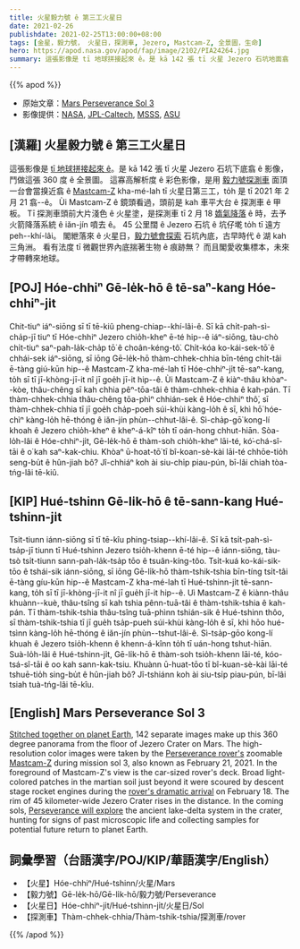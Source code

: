 ```yaml
---
title: 火星毅力號 ê 第三工火星日
date: 2021-02-26
publishdate: 2021-02-25T13:00:00+08:00
tags: [金星，毅力號， 火星日，探測車, Jezero, Mastcam-Z, 全景圖，生命]
hero: https://apod.nasa.gov/apod/fap/image/2102/PIA24264.jpg
summary: 這張影像是 tī 地球拼接起來 ê。是 kā 142 張 tī 火星 Jezero 石坑地面翕 ê 影像，鬥做這張 360 度 ê 全景圖。
---
```


{{% apod %}}

- 原始文章：[Mars Perseverance Sol 3](https://apod.nasa.gov/apod/ap210226.html)
- 影像提供：[NASA][NASA], [JPL-Caltech][JPL-Caltech], [MSSS][MSSS], [ASU][ASU]


## [漢羅] 火星毅力號 ê 第三工火星日

這張影像是 [tī 地球拼接起來 ê][Stitched together on planet Earth]。是 kā 142 張 tī 火星 Jezero 石坑下底翕 ê 影像，鬥做這張 360 度 ê 全景圖。
這寡高解析度 ê 彩色影像，是用 [毅力號探測車][Perseverance rover's] 面頂一台會當搝近翕 ê [Mastcam-Z][Mastcam-Z] kha-mé-lah tī 火星日第三工，to̍h 是 tī 2021 年 2 月 21 翕--ê。
Ùi Mastcam-Z ê 鏡頭看過，頭前是 kah 車平大台 ê 探測車 ê 甲板。
Tī 探測車頭前大片淺色 ê 火星塗，是探測車 tī 2 月 18 [媠氣降落][rover's dramatic arrival] ê 時，去予火箭降落系統 ê iăn-jín 噴去 ê。
45 公里闊 ê Jezero 石坑 ê 坑仔墘 to̍h tī 遠方 peh--khí-lâi。
閣紲落來 ê 火星日，[毅力號會探索][Perseverance will explore] 石坑內底，古早時代 ê 湖 kah 三角洲。
看有法度 tī 微觀世界內底揣著生物 ê 痕跡無？
而且閣愛收集標本，未來才帶轉來地球。

## [POJ] Hóe-chhiⁿ Gē-le̍k-hō ê tē-saⁿ-kang Hóe-chhiⁿ-ji̍t

Chit-tiuⁿ iáⁿ-siōng sī tī tē-kiû pheng-chiap--khí-lâi-ê. Sī kā chi̍t-pah-sì-cha̍p-jī tiuⁿ tī Hóe-chhiⁿ Jezero chio̍h-kheⁿ ē-té hip--ê iáⁿ-siōng, tàu-chò chi̍t-tiuⁿ saⁿ-pah-la̍k-cha̍p tō͘ ê choân-kéng-tô͘.
Chi̍t-kóa ko-kái-sek-tō͘ ê chhái-sek iáⁿ-siōng, sī iōng Gē-le̍k-hō thàm-chhek-chhia bīn-téng chi̍t-tâi ē-tàng giú-kūn hip--ê Mastcam-Z kha-mé-lah tī Hóe-chhiⁿ-ji̍t tē-saⁿ-kang, to̍h sī tī jī-khòng-jī-it nî jī goe̍h jī-it hip--ê.
Ùi Mastcam-Z ê kiàⁿ-thâu khòaⁿ--kòe, thâu-chêng sī kah chhia pêⁿ-tōa-tâi ê thàm-chhek-chhia ê kah-pán.
Tī thàm-chhek-chhia thâu-chêng tōa-phìⁿ chhián-sek ê Hóe-chhiⁿ thô͘, sī thàm-chhek-chhia tī jī goe̍h cha̍p-poeh súi-khùi kàng-lo̍h ê sī, khì hō͘ hóe-chìⁿ kàng-lo̍h hē-thóng ê iăn-jín phùn--chhut-lâi-ê.
Sì-cha̍p-gō͘ kong-lí khoah ê Jezero chio̍h-kheⁿ ê kheⁿ-á-kîⁿ to̍h tī oán-hong chhut-hiān.
Sòa-lo̍h-lâi ê Hóe-chhiⁿ-ji̍t, Gē-le̍k-hō ē thàm-soh chio̍h-kheⁿ lāi-té, kó͘-chá-sî-tāi ê o͘ kah saⁿ-kak-chiu.
Khòaⁿ ū-hoat-tō͘ tī bî-koan-sè-kài lāi-té chhōe-tio̍h seng-bu̍t ê hûn-jiah bô?
Jî-chhiáⁿ koh ài siu-chi̍p piau-pún, bī-lâi chiah tòa-tńg-lâi tē-kiû.


## [KIP] Hué-tshinn Gē-li̍k-hō ê tē-sann-kang Hué-tshinn-ji̍t

Tsit-tiunn iánn-siōng sī tī tē-kîu phing-tsiap--khí-lâi-ê. Sī kā tsi̍t-pah-sì-tsa̍p-jī tiunn tī Hué-tshinn Jezero tsio̍h-khenn ē-té hip--ê iánn-siōng, tàu-tsò tsi̍t-tiunn sann-pah-la̍k-tsa̍p tōo ê tsuân-kíng-tôo.
Tsi̍t-kuá ko-kái-sik-tōo ê tshái-sik iánn-siōng, sī iōng Gē-li̍k-hō thàm-tshik-tshia bīn-tíng tsi̍t-tâi ē-tàng gíu-kūn hip--ê Mastcam-Z kha-mé-lah tī Hué-tshinn-ji̍t tē-sann-kang, to̍h sī tī jī-khòng-jī-it nî jī gue̍h jī-it hip--ê.
Uì Mastcam-Z ê kiànn-thâu khuànn--kuè, thâu-tsîng sī kah tshia pênn-tuā-tâi ê thàm-tshik-tshia ê kah-pán.
Tī thàm-tshik-tshia thâu-tsîng tuā-phìnn tshián-sik ê Hué-tshinn thôo, sī thàm-tshik-tshia tī jī gue̍h tsa̍p-pueh súi-khùi kàng-lo̍h ê sī, khì hōo hué-tsìnn kàng-lo̍h hē-thóng ê iăn-jín phùn--tshut-lâi-ê.
Sì-tsa̍p-gōo kong-lí khuah ê Jezero tsio̍h-khenn ê khenn-á-kînn to̍h tī uán-hong tshut-hiān.
Suà-lo̍h-lâi ê Hué-tshinn-ji̍t, Gē-li̍k-hō ē thàm-soh tsio̍h-khenn lāi-té, kóo-tsá-sî-tāi ê oo kah sann-kak-tsiu.
Khuànn ū-huat-tōo tī bî-kuan-sè-kài lāi-té tshuē-tio̍h sing-bu̍t ê hûn-jiah bô?
Jî-tshiánn koh ài siu-tsi̍p piau-pún, bī-lâi tsiah tuà-tńg-lâi tē-kîu.


## [English]  Mars Perseverance Sol 3

[Stitched together on planet Earth][Stitched together on planet Earth], 142 separate images make up this 360 degree panorama from the floor of Jezero Crater on Mars. The high-resolution color images were taken by the [Perseverance rover's][Perseverance rover's] zoomable [Mastcam-Z][Mastcam-Z] during mission sol 3, also known as February 21, 2021. In the foreground of Mastcam-Z's view is the car-sized rover's deck. Broad light-colored patches in the martian soil just beyond it were scoured by descent stage rocket engines during the [rover's dramatic arrival][rover's dramatic arrival] on February 18. The rim of 45 kilometer-wide Jezero Crater rises in the distance. In the coming sols, [Perseverance will explore][Perseverance will explore] the ancient lake-delta system in the crater, hunting for signs of past microscopic life and collecting samples for potential future return to planet Earth.

## 詞彙學習（台語漢字/POJ/KIP/華語漢字/English）

- 【火星】Hóe-chhiⁿ/Hué-tshinn/火星/Mars
- 【毅力號】Gē-le̍k-hō/Gē-li̍k-hō/毅力號/Perseverance
- 【火星日】Hóe-chhiⁿ-ji̍t/Hué-tshinn-ji̍t/火星日/Sol
- 【探測車】Thàm-chhek-chhia/Thàm-tshik-tshia/探測車/rover

{{% /apod %}}

[NASA]: https://www.nasa.gov/
[JPL-Caltech]: https://www.jpl.nasa.gov
[MSSS]: http://www.msss.com/
[ASU]: https://mastcamz.asu.edu/
[Stitched together on planet Earth]: https://mars.nasa.gov/resources/25640/mastcam-zs-first-360-degree-panorama/
[Perseverance rover's]: https://mars.nasa.gov/mars2020/
[Mastcam-Z]: https://mastcamz.asu.edu/
[rover's dramatic arrival]: https://apod.nasa.gov/apod/ap210223.html
[Perseverance will explore]: https://mars.nasa.gov/resources/25537/exploring-majestic-jezero-crater-illustration/
